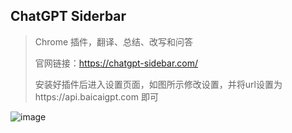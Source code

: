 ## ChatGPT Siderbar
> Chrome 插件，翻译、总结、改写和问答
> 
> 官网链接：https://chatgpt-sidebar.com/
> 
> 安装好插件后进入设置页面，如图所示修改设置，并将url设置为https://api.baicaigpt.com 即可

![image](https://github.com/baicaigpt/FreeGPT_FreeApiKey/assets/160614217/eb361252-7273-489c-b8ec-34489b5bcae5)

